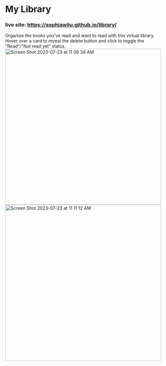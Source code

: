 # My Library
### live site: https://sophiawliu.github.io/library/
Organize the books you've read and want to read with this virtual library. Hover over a card to reveal the delete button and click to toggle the "Read"/"Not read yet" status.  
<img height="500" alt="Screen Shot 2023-07-23 at 11 06 34 AM" src="https://github.com/sophiawliu/library/assets/122403050/4ecca2e2-219d-4f33-bb56-8443a44ca668">
<img height="500" alt="Screen Shot 2023-07-23 at 11 11 12 AM" src="https://github.com/sophiawliu/library/assets/122403050/f4de0425-4815-4dbb-bf4f-f1d76d11825a">
